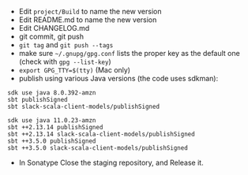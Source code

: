 - Edit `project/Build` to name the new version
- Edit README.md to name the new version
- Edit CHANGELOG.md
- git commit, git push
- `git tag` and `git push --tags`
- make sure `~/.gnupg/gpg.conf` lists the proper key as the default one (check with `gpg --list-key`)
- `export GPG_TTY=$(tty)` (Mac only)
- publish using various Java versions (the code uses sdkman):
```
sdk use java 8.0.392-amzn
sbt publishSigned
sbt slack-scala-client-models/publishSigned

sdk use java 11.0.23-amzn
sbt ++2.13.14 publishSigned
sbt ++2.13.14 slack-scala-client-models/publishSigned
sbt ++3.5.0 publishSigned
sbt ++3.5.0 slack-scala-client-models/publishSigned
```
- In Sonatype Close the staging repository, and Release it.
